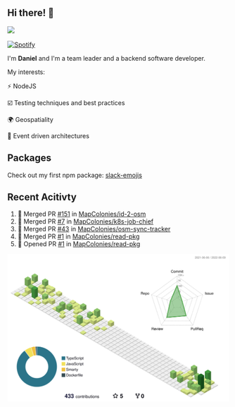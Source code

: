 ## Hi there! 👋

<p>
  <img src="https://github-readme-stats.vercel.app/api?username=syncush&theme=tokyonight">
</p>

[![Spotify](https://novatorem-rust.vercel.app/api/spotify)](https://open.spotify.com/user/syncush)

I'm **Daniel** and I'm a team leader and a backend software developer.

My interests:

⚡ NodeJS

☑️ Testing techniques and best practices

🌍 Geospatiality

🧠 Event driven architectures

## Packages
Check out my first npm package: [slack-emojis](https://www.npmjs.com/package/slack-emojis)

## Recent Acitivty
<!--START_SECTION:activity-->
1. 🎉 Merged PR [#151](https://github.com/MapColonies/id-2-osm/pull/151) in [MapColonies/id-2-osm](https://github.com/MapColonies/id-2-osm)
2. 🎉 Merged PR [#7](https://github.com/MapColonies/k8s-job-chief/pull/7) in [MapColonies/k8s-job-chief](https://github.com/MapColonies/k8s-job-chief)
3. 🎉 Merged PR [#43](https://github.com/MapColonies/osm-sync-tracker/pull/43) in [MapColonies/osm-sync-tracker](https://github.com/MapColonies/osm-sync-tracker)
4. 🎉 Merged PR [#1](https://github.com/MapColonies/read-pkg/pull/1) in [MapColonies/read-pkg](https://github.com/MapColonies/read-pkg)
5. 💪 Opened PR [#1](https://github.com/MapColonies/read-pkg/pull/1) in [MapColonies/read-pkg](https://github.com/MapColonies/read-pkg)
<!--END_SECTION:activity-->

![contrib](./profile-3d-contrib/profile-green-animate.svg)

